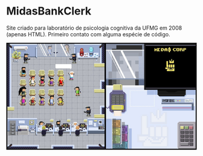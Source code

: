# MidasBankClerk
Site criado para laboratório de psicologia cognitiva da UFMG em 2008 (apenas HTML).
Primeiro contato com alguma espécie de código.

![alt text](https://github.com/MadsenAMS/MidasBankClerk/blob/main/accountant.png)
